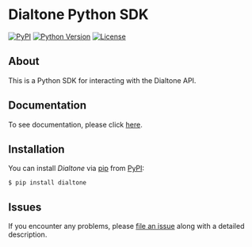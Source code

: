 # Dialtone Python SDK

[![PyPI](https://img.shields.io/pypi/v/dialtone.svg)][pypi status]
[![Python Version](https://img.shields.io/pypi/pyversions/dialtone)][pypi status]
[![License](https://img.shields.io/pypi/l/dialtone)][license]

[pypi status]: https://pypi.org/project/dialtone/

## About

This is a Python SDK for interacting with the Dialtone API.

## Documentation

To see documentation, please click [here](https://docs.usedialtone.com/).

## Installation

You can install _Dialtone_ via [pip] from [PyPI]:

```console
$ pip install dialtone
```

## Issues

If you encounter any problems,
please [file an issue] along with a detailed description.

[pypi]: https://pypi.org/
[file an issue]: https://github.com/dialtone-ai/dialtone-python/issues
[pip]: https://pip.pypa.io/
[license]: https://github.com/dialtone-ai/dialtone-python/blob/main/LICENSE

